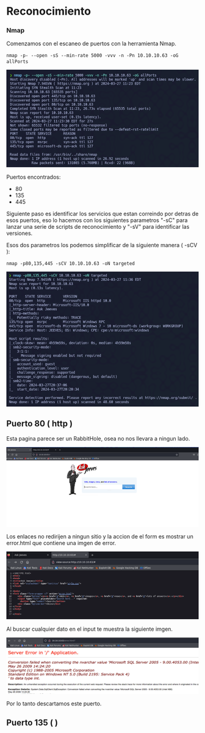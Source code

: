 # Reconocimiento

### Nmap

Comenzamos con el escaneo de puertos con la herramienta Nmap.

```
nmap -p- --open -sS --min-rate 5000 -vvv -n -Pn 10.10.10.63 -oG allPorts
```

![](ss/Jeeves/nmap.png)

Puertos encontrados:
- 80
- 135
- 445

Siguiente paso es identificar los servicios que estan correindo por detras de esos puertos, eso lo hacemos con los siguientes parametros "-sC" para lanzar una serie de scripts de reconocimiento y  "-sV" para identificar las versiones.

Esos dos parametros los podemos simplificar de la siguiente manera ( -sCV ):

```
nmap -p80,135,445 -sCV 10.10.10.63 -oN targeted
```

![](ss/Jeeves/nmap-services.png)

## Puerto 80 ( http )

Esta pagina parece ser un RabbitHole, osea no nos llevara a ningun lado.

![](ss/Jeeves/rabbitHole.png)

Los enlaces no redirijen a ningun sitio y la accion de el form es mostrar un error.html que contiene una imgen de error.

![](ss/Jeeves/errorHtml.png)

Al buscar cualquier dato en el input te muestra la siguiente imgen.

![](ss/Jeeves/imgError.png)

Por lo tanto descartamos este puerto.

## Puerto 135 (  )